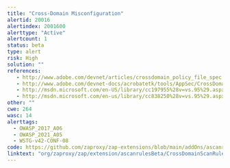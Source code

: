 ```yaml
---
title: "Cross-Domain Misconfiguration"
alertid: 20016
alertindex: 2001600
alerttype: "Active"
alertcount: 1
status: beta
type: alert
risk: High
solution: ""
references:
   - http://www.adobe.com/devnet/articles/crossdomain_policy_file_spec.html
   - http://www.adobe.com/devnet-docs/acrobatetk/tools/AppSec/CrossDomain_PolicyFile_Specification.pdf
   - http://msdn.microsoft.com/en-US/library/cc197955%28v=vs.95%29.aspx
   - http://msdn.microsoft.com/en-us/library/cc838250%28v=vs.95%29.aspx
other: ""
cwe: 264
wasc: 14
alerttags: 
  - OWASP_2017_A06
  - OWASP_2021_A05
  - WSTG-v42-CONF-08
code: https://github.com/zaproxy/zap-extensions/blob/main/addOns/ascanrulesBeta/src/main/java/org/zaproxy/zap/extension/ascanrulesBeta/CrossDomainScanRule.java
linktext: "org/zaproxy/zap/extension/ascanrulesBeta/CrossDomainScanRule.java"
---
```


